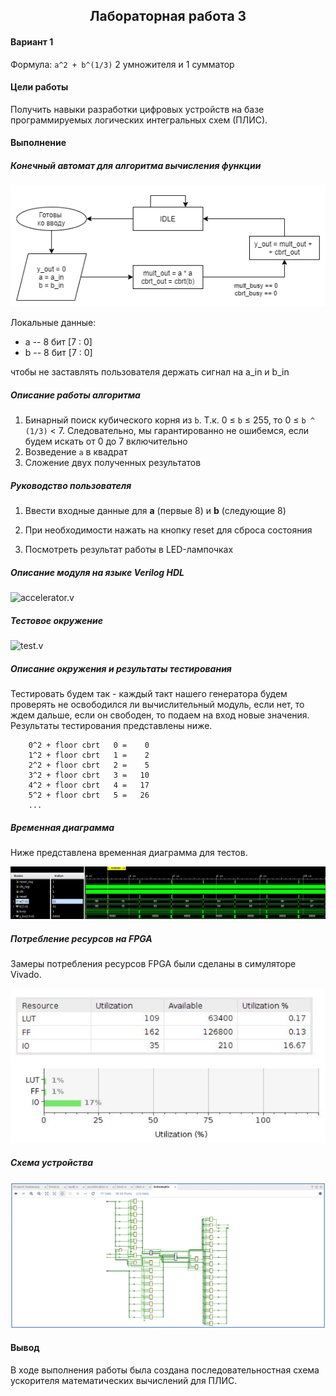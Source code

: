 <h2 align=center>Лабораторная работа 3</a> </h2>

#### Вариант 1

Формула: `a^2 + b^(1/3)`
2 умножителя и 1 сумматор

#### Цели работы

Получить навыки разработки цифровых устройств на базе программируемых логических интегральных схем (ПЛИС).

#### Выполнение 

##### Конечный автомат для алгоритма вычисления функции

![](./images/img1.png)

Локальные данные:

* a -- 8 бит \[7 : 0\]
* b -- 8 бит \[7 : 0\]

чтобы не заставлять пользователя держать сигнал на a_in и b_in

##### Описание работы алгоритма

1. Бинарный поиск кубического корня из `b`. Т.к. 0 &leq; `b` &leq; 255, то 0 &leq; `b ^ (1/3)` < 7.
   Следовательно, мы гарантированно не ошибемся, если будем искать от 0 до 7 включительно
2. Возведение `a` в квадрат
3. Сложение двух полученных результатов

##### Руководство пользователя

1. Ввести входные данные для **a** (первые 8) и **b** (следующие 8)

2. При необходимости нажать на кнопку reset для сброса состояния

3. Посмотреть результат работы в LED-лампочках

##### Описание модуля на языке Verilog HDL

![`accelerator.v`](./code/accelerator.v)

##### Тестовое окружение

![`test.v`](./code/test.v)

##### Описание окружения и результаты тестирования

Тестировать будем так - каждый такт нашего генератора будем проверять не освободился ли вычислительный модуль, если нет, то ждем дальше, если он свободен, то подаем на вход новые значения. Результаты тестирования представлены ниже.
```
    0^2 + floor cbrt   0 =    0
    1^2 + floor cbrt   1 =    2
    2^2 + floor cbrt   2 =    5
    3^2 + floor cbrt   3 =   10
    4^2 + floor cbrt   4 =   17
    5^2 + floor cbrt   5 =   26
    ...
```

##### Временная диаграмма

Ниже представлена временная диаграмма для тестов.

![](./images/img2.png)

##### Потребление ресурсов на FPGA

Замеры потребления ресурсов FPGA были сделаны в симуляторе Vivado.

![](./images/img3.png)

##### Схема устройства

![](./images/img4.png)

#### Вывод

В ходе выполнения работы была создана последовательностная схема ускорителя математических вычислений для ПЛИС.
